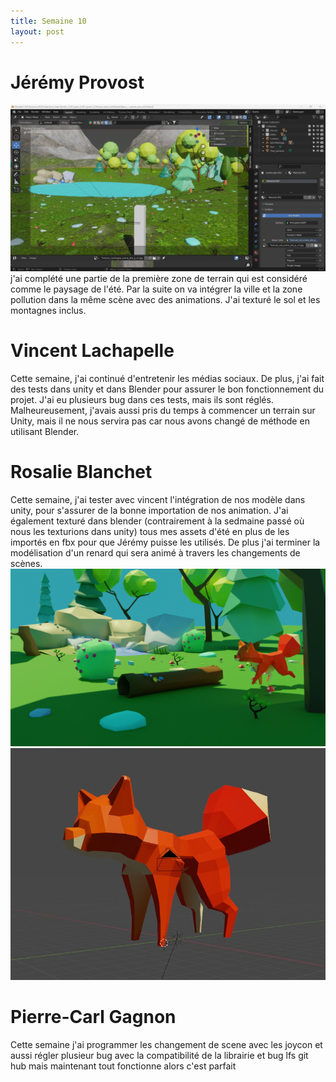 ```yaml
---
title: Semaine 10
layout: post
---
```


# Jérémy Provost
![Image_terrain_base](../images/Scene_terrain_base.jpg)
j'ai complété une partie de la première zone de terrain qui est considéré comme le paysage de l'été. Par la suite on va intégrer la ville et la zone pollution dans la même scène avec des animations. J'ai texturé le sol et les montagnes inclus.

# Vincent Lachapelle
Cette semaine, j'ai continué d'entretenir les médias sociaux. De plus, j'ai fait des tests dans unity et dans Blender pour assurer le bon fonctionnement du projet. J'ai eu plusieurs bug dans ces tests, mais ils sont réglés. Malheureusement, j'avais aussi pris du temps à commencer un terrain sur Unity, mais il ne nous servira pas car nous avons changé de méthode en utilisant Blender.

# Rosalie Blanchet
Cette semaine, j'ai tester avec vincent l'intégration de nos modèle dans unity, pour s'assurer de la bonne importation de nos animation. J'ai également texturé dans blender (contrairement à la sedmaine passé où nous les texturions dans unity) tous mes assets d'été en plus de les importés en fbx pour que Jérémy puisse les utilisés. De plus j'ai terminer la modélisation d'un renard qui sera animé à travers les changements de scènes. 
![Image_terrain_base](../images/S10_texture_ro2.png)
![Image_renard](../images/lilFox_s10_ro2.jpg)
# Pierre-Carl Gagnon
Cette semaine j'ai programmer les changement de scene avec les joycon et aussi régler plusieur bug avec la compatibilité de la librairie et bug lfs git hub mais maintenant tout fonctionne alors c'est parfait
